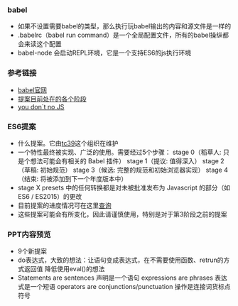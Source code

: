 ### babel
- 如果不设置需要babel的类型，那么执行玩babel输出的内容和源文件是一样的
- .babelrc（babel run command）是一个全局配置文件，所有的babel操纵都会来读这个配置
- babel-node 会启动REPL环境，它是一个支持ES6的js执行环境

### 参考链接
- [babel官网](https://babel.docschina.org/docs/en/presets)
- [提案目前处在的各个阶段](https://github.com/tc39/proposals)
- [you don`t no JS](https://github.com/getify/You-Dont-Know-JS/blob/master/types%20%26%20grammar/ch5.md#statement-completion-values)

### ES6提案
- 什么提案。它由[tc39](https://github.com/tc39)这个组织在维护
- 一个特性最终被实现、广泛的使用。需要经过5个步骤：
stage 0（稻草人: 只是个想法可能会有相关的 Babel 插件）
stage 1（提议: 值得深入）
stage 2（草稿: 初始规范）
stage 3（候选: 完整的规范和初始浏览器实现）
stage 4（结束: 将被添加到下一个年度版本中）
- stage X presets 中的任何转换都是对未被批准发布为 Javascript 的部分（如 ES6 / ES2015）的更改
- 目前提案的进度情况可在这里[查询](https://github.com/tc39/proposals)
- 这些提案可能会有所变化，因此请谨慎使用，特别是对于第3阶段之前的提案

### PPT内容预览
- 9个新提案
- do表达式，大致的想法：让语句变成表达式，在不需要使用函数、retrun的方式返回值
	降低使用eval()的想法
- Statements are sentences 声明是一个语句
  expressions are phrases 表达式是一个短语
  operators are conjunctions/punctuation 操作是连接词货标点符号

